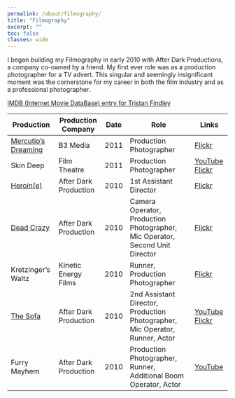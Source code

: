 ```yaml
---
permalink: /about/filmography/
title: "Filmography"
excerpt: ""
toc: false
classes: wide
---
```

I began building my Filmography in early 2010 with After Dark Productions, a company co-owned by a friend. My first ever role was as a production photographer for a TV advert. This singular and seemingly insignificant moment was the cornerstone for my career in both the film industry and as a professional photographer.

[IMDB (Internet Movie DataBase) entry for Tristan Findley](http://www.imdb.com/name/nm4271719/)

| Production                                                  | Production Company | Date | Role                                                                         | Links                                                                                                                         |
| ----------------------------------------------------------- | ------------------ | ---- | ---------------------------------------------------------------------------- | ----------------------------------------------------------------------------------------------------------------------------- |
| [Mercutio’s Dreaming](http://www.imdb.com/title/tt2145797/) | B3 Media           | 2011 | Production Photographer                                                      | [Flickr](http://www.flickr.com/photos/tfindley/sets/72157629486970755/)                                                       |
| Skin Deep                                                   | Film Theatre | 2011 | Production Photographer                                                      | [YouTube](http://www.youtube.com/watch?v=SqmIxSW9Cp8) [Flickr](http://www.flickr.com/photos/tfindley/sets/72157626839192073/) |
| [Heroin(e)](http://www.imdb.com/title/tt2126302/)           | After Dark Production | 2010 | 1st Assistant Director                                                       | [Flickr](http://www.flickr.com/photos/tfindley/sets/72157625933097792/)                                                       |
| [Dead Crazy](http://www.imdb.com/title/tt1815664/)          | After Dark Production | 2010 | Camera Operator, Production Photographer, Mic Operator, Second Unit Director | [Flickr](http://www.flickr.com/photos/tfindley/sets/72157625425025905/)                                                       |
| Kretzinger’s Waltz                                          | Kinetic Energy Films | 2010 | Runner, Production Photographer                                              | [Flickr](http://www.flickr.com/photos/tfindley/sets/72157625403119496/)                                                       |
| [The Sofa](http://www.imdb.com/title/tt2361531/)            | After Dark Production | 2010 | 2nd Assistant Director, Production Photographer, Mic Operator, Runner, Actor | [YouTube](http://youtu.be/I3rKsmD1cW0) [Flickr](http://www.flickr.com/photos/tfindley/sets/72157624971367993/)                |
| Furry Mayhem                                                | After Dark Production | 2010 | Production Photographer, Runner, Additional Boom Operator, Actor             | [YouTube](http://www.youtube.com/watch?v=jZwNUn4d_Lw)                                                                         |
